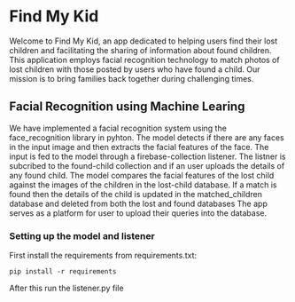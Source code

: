 
# Find My Kid

Welcome to Find My Kid, an app dedicated to helping users find their lost children and facilitating the sharing of information about found children. This application employs facial recognition technology to match photos of lost children with those posted by users who have found a child. Our mission is to bring families back together during challenging times.

## Facial Recognition using Machine Learing

We have implemented a facial recognition system using the face_recognition library in pyhton. The model detects if there are any faces in the input image and then extracts the facial features of the face.
The input is fed to the model through a firebase-collection listener. The listner is subcribed to the found-child collection and if an user uploads the details of any found child. 
The model compares the facial features of the lost child against the images of the children in the lost-child database. If a match is found then the details of the child is updated in the matched_children database and deleted from both the lost and found databases
The app serves as a platform for user to upload their queries into the database.

### Setting up the model and listener
First install the requirements from requirements.txt:

```
pip install -r requirements

```
After this run the listener.py file
